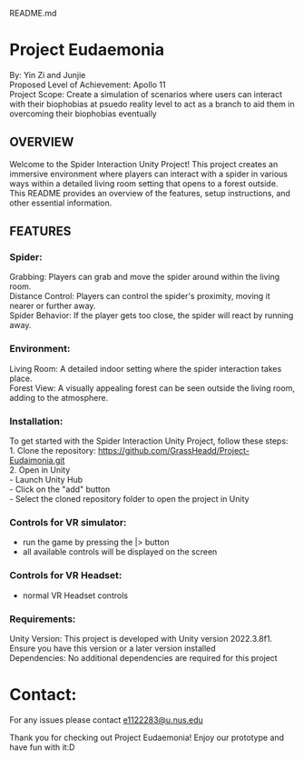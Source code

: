 README.md
# Project Eudaemonia
By: Yin Zi and Junjie  
Proposed Level of Achievement: Apollo 11  
Project Scope: Create a simulation of scenarios where users can interact with their biophobias at psuedo reality level to act as a branch to aid them in overcoming their biophobias eventually  

## OVERVIEW
Welcome to the Spider Interaction Unity Project! This project creates an immersive environment where players can interact with a spider in various ways within a detailed living room setting that opens to a forest outside. This README provides an overview of the features, setup instructions, and other essential information.

## FEATURES
### Spider:
  Grabbing: Players can grab and move the spider around within the living room.  
  Distance Control: Players can control the spider's proximity, moving it nearer or further away.  
  Spider Behavior: If the player gets too close, the spider will react by running away.  
### Environment:
  Living Room: A detailed indoor setting where the spider interaction takes place.  
  Forest View: A visually appealing forest can be seen outside the living room, adding to the atmosphere. 

### Installation:
  To get started with the Spider Interaction Unity Project, follow these steps:  
    1. Clone the repository: https://github.com/GrassHeadd/Project-Eudaimonia.git  
    2. Open in Unity  
       - Launch Unity Hub  
       - Click on the "add" button  
       - Select the cloned repository folder to open the project in Unity  

### Controls for VR simulator:
  - run the game by pressing the |> button  
  - all available controls will be displayed on the screen  

### Controls for VR Headset:
  - normal VR Headset controls  

### Requirements:
  Unity Version: This project is developed with Unity version 2022.3.8f1. Ensure you have this version or a later version installed  
  Dependencies: No additional dependencies are required for this project

# Contact:
For any issues please contact e1122283@u.nus.edu  
  
Thank you for checking out Project Eudaemonia! Enjoy our prototype and have fun with it:D  
